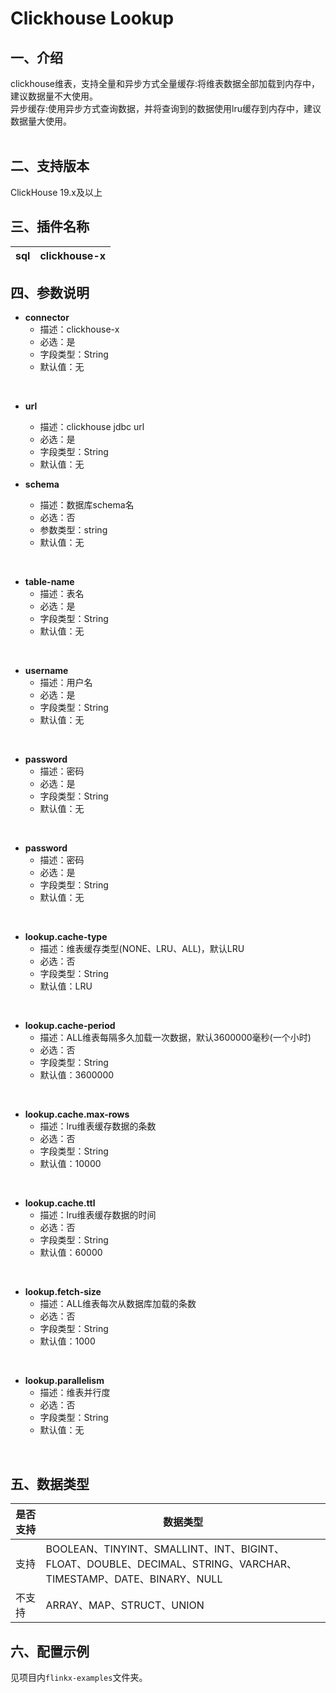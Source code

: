 # Clickhouse Lookup


## 一、介绍
clickhouse维表，支持全量和异步方式全量缓存:将维表数据全部加载到内存中，建议数据量不大使用。<br />异步缓存:使用异步方式查询数据，并将查询到的数据使用lru缓存到内存中，建议数据量大使用。<br />**​**<br />

## 二、支持版本
ClickHouse 19.x及以上

## 三、插件名称
| sql | clickhouse-x |
| --- | --- |


## 四、参数说明

- **connector**
   - 描述：clickhouse-x
   - 必选：是
   - 字段类型：String
   - 默认值：无
​
<br />

- **url**
   - 描述：clickhouse jdbc url
   - 必选：是
   - 字段类型：String
   - 默认值：无

- **schema**
  - 描述：数据库schema名
  - 必选：否
  - 参数类型：string
  - 默认值：无
    <br />

​<br />

- **table-name**
   - 描述：表名
   - 必选：是
   - 字段类型：String
   - 默认值：无

​<br />

- **username**
   - 描述：用户名
   - 必选：是
   - 字段类型：String
   - 默认值：无

​<br />

- **password**
   - 描述：密码
   - 必选：是
   - 字段类型：String
   - 默认值：无

​<br />

- **password**
   - 描述：密码
   - 必选：是
   - 字段类型：String
   - 默认值：无

​<br />

- **lookup.cache-type**
   - 描述：维表缓存类型(NONE、LRU、ALL)，默认LRU
   - 必选：否
   - 字段类型：String
   - 默认值：LRU

​<br />

- **lookup.cache-period**
   - 描述：ALL维表每隔多久加载一次数据，默认3600000毫秒(一个小时)
   - 必选：否
   - 字段类型：String
   - 默认值：3600000

​<br />

- **lookup.cache.max-rows**
   - 描述：lru维表缓存数据的条数
   - 必选：否
   - 字段类型：String
   - 默认值：10000

​<br />

- **lookup.cache.ttl**
   - 描述：lru维表缓存数据的时间
   - 必选：否
   - 字段类型：String
   - 默认值：60000

​<br />

- **lookup.fetch-size**
   - 描述：ALL维表每次从数据库加载的条数
   - 必选：否
   - 字段类型：String
   - 默认值：1000

​<br />

- **lookup.parallelism**
   - 描述：维表并行度
   - 必选：否
   - 字段类型：String
   - 默认值：无

​

## 五、数据类型

| 是否支持 | 数据类型                                                     |
| -------- | ------------------------------------------------------------ |
| 支持     | BOOLEAN、TINYINT、SMALLINT、INT、BIGINT、FLOAT、DOUBLE、DECIMAL、STRING、VARCHAR、TIMESTAMP、DATE、BINARY、NULL |
| 不支持   | ARRAY、MAP、STRUCT、UNION                                    |




## 六、配置示例
见项目内`flinkx-examples`文件夹。


